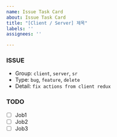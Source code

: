 ```yaml
---
name: Issue Task Card
about: Issue Task Card
title: "[Client / Server] 제목"
labels: ''
assignees: ''

---
```


### ISSUE
- Group: `client`, `server`, `sr`
- Type: `bug`, `feature`, `delete`
- Detail: `fix actions from client redux`

### TODO
 - [ ] Job1
 - [ ] Job2
 - [ ] Job3
